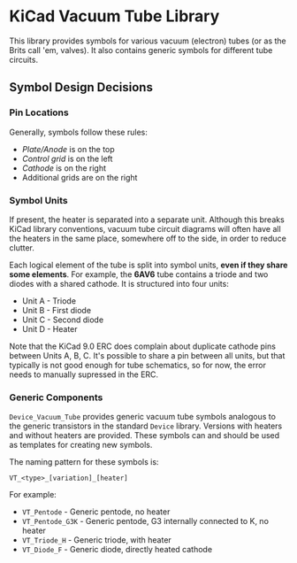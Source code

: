 # KiCad Vacuum Tube Library

This library provides symbols for various vacuum (electron) tubes (or as the
Brits call 'em, valves). It also contains generic symbols for different tube
circuits.

## Symbol Design Decisions

### Pin Locations

Generally, symbols follow these rules:

- *Plate/Anode* is on the top
- *Control grid* is on the left
- *Cathode* is on the right
- Additional grids are on the right

### Symbol Units

If present, the heater is separated into a separate unit. Although this breaks
KiCad library conventions, vacuum tube circuit diagrams will often have all the
heaters in the same place, somewhere off to the side, in order to reduce
clutter.

Each logical element of the tube is split into symbol units, **even if they
share some elements**. For example, the **6AV6** tube contains a triode and two
diodes with a shared cathode. It is structured into four units:

- Unit A - Triode
- Unit B - First diode
- Unit C - Second diode
- Unit D - Heater

Note that the KiCad 9.0 ERC does complain about duplicate cathode pins between
Units A, B, C. It's possible to share a pin between all units, but that
typically is not good enough for tube schematics, so for now, the error needs to
manually supressed in the ERC.

### Generic Components

`Device_Vacuum_Tube` provides generic vacuum tube symbols analogous to the
generic transistors in the standard `Device` library. Versions with heaters and
without heaters are provided. These symbols can and should be used as templates
for creating new symbols.

The naming pattern for these symbols is:

```
VT_<type>_[variation]_[heater]
```

For example:

- `VT_Pentode` - Generic pentode, no heater
- `VT_Pentode_G3K` - Generic pentode, G3 internally connected to K, no heater
- `VT_Triode_H` - Generic triode, with heater
- `VT_Diode_F` - Generic diode, directly heated cathode
